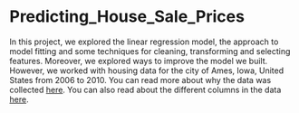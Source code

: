 # Predicting_House_Sale_Prices

In this project, we explored the linear regression model, the approach to model fitting and some techniques for cleaning, transforming and selecting features. Moreover, we explored ways to improve the model we built. However, we worked with housing data for the city of Ames, Iowa, United States from 2006 to 2010. You can read more about why the data was collected [here](https://doi.org/10.1080/10691898.2011.11889627). You can also read about the different columns in the data [here](https://s3.amazonaws.com/dq-content/307/data_description.txt).

